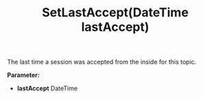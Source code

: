 ﻿---
uid: crmscript_ref_NSChatTopicEntity_SetLastAccept
title: SetLastAccept(DateTime lastAccept)
intellisense: NSChatTopicEntity.SetLastAccept
keywords: NSChatTopicEntity, GetLastAccept
so.topic: reference
---

The last time a session was accepted from the inside for this topic.

**Parameter:** 
 - **lastAccept** DateTime

